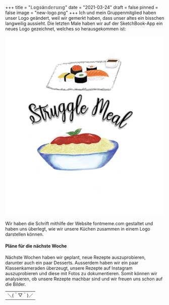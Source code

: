 +++
title = "𝕃𝕠𝕘𝕠ä𝕟𝕕𝕖𝕣𝕦𝕟𝕘"
date = "2021-03-24"
draft = false
pinned = false
image = "new-logo.png"
+++
Ich und mein Gruppenmitglied haben unser Logo geändert, weil wir gemerkt haben, dass unser altes ein bisschen langweilig aussieht. Die letzten Male haben wir auf der SketchBook-App ein neues Logo gezeichnet, welches so herausgekommen ist:

![](new-logo.png)

Wir haben die Schrift mithilfe der Website fontmeme.com gestaltet und haben uns überlegt, wie wir unsere Küchen zusammen in einem Logo darstellen können.

#### Pläne für die nächste Woche

Nächste Wochen haben wir geplant, neue Rezepte auszuprobieren, darunter auch ein paar Desserts. Ausserdem haben wir ein paar Klassenkameraden überzeugt, unsere Rezepte auf Instagram auszuprobieren und diese mit Fotos zu dokumentieren. Somit können wir analysieren, ob unsere Rezepte machbar sind und wir freuen uns schon auf die Bilder. <!--StartFragment-->

|          |
| -------- |
|  ＼(＾▽＾)／ |

<!--EndFragment-->